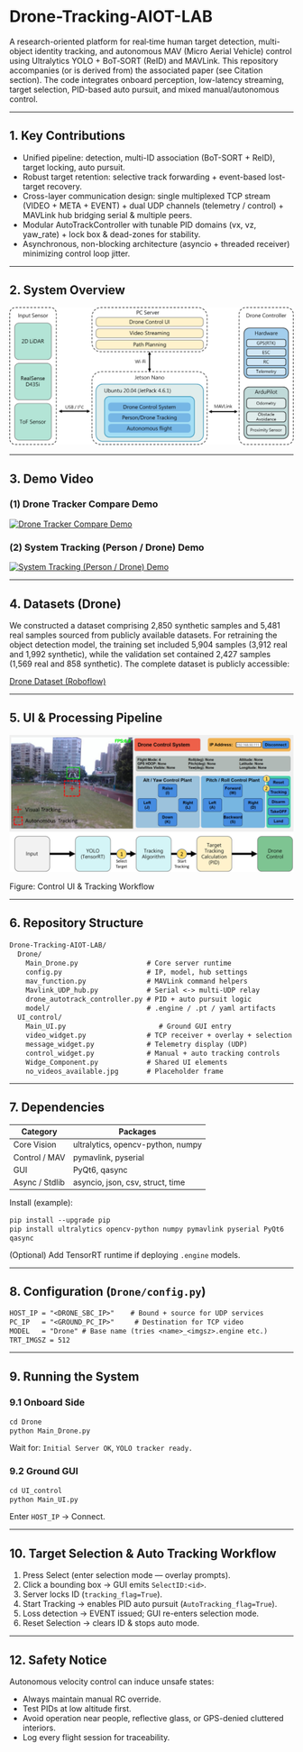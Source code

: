 # Drone-Tracking-AIOT-LAB

A research-oriented platform for real‑time human target detection, multi-object identity tracking, and autonomous MAV (Micro Aerial Vehicle) control using Ultralytics YOLO + BoT‑SORT (ReID) and MAVLink. This repository accompanies (or is derived from) the associated paper (see Citation section). The code integrates onboard perception, low-latency streaming, target selection, PID-based auto pursuit, and mixed manual/autonomous control.

---
## 1. Key Contributions
- Unified pipeline: detection, multi-ID association (BoT-SORT + ReID), target locking, auto pursuit.
- Robust target retention: selective track forwarding + event-based lost-target recovery.
- Cross-layer communication design: single multiplexed TCP stream (VIDEO + META + EVENT) + dual UDP channels (telemetry / control) + MAVLink hub bridging serial & multiple peers.
- Modular AutoTrackController with tunable PID domains (vx, vz, yaw_rate) + lock box & dead-zones for stability.
- Asynchronous, non-blocking architecture (asyncio + threaded receiver) minimizing control loop jitter.

---
## 2. System Overview
![System Architecture](image/system_architecture.png)

---
## 3. Demo Video

### (1) Drone Tracker Compare Demo
[![Drone Tracker Compare Demo](https://img.youtube.com/vi/JU0Ht4I6_2k/hqdefault.jpg)](https://youtu.be/JU0Ht4I6_2k "Drone Tracker Compare Demo")

### (2) System Tracking (Person / Drone) Demo
[![System Tracking (Person / Drone) Demo](https://img.youtube.com/vi/TBSe7B-PBjM/hqdefault.jpg)](https://youtu.be/TBSe7B-PBjM "System Tracking (Person / Drone) Demo")

---
## 4. Datasets (Drone)

We constructed a dataset comprising 2,850 synthetic samples and 5,481 real samples sourced from publicly available datasets. For retraining the object detection model, the training set included 5,904 samples (3,912 real and 1,992 synthetic), while the validation set contained 2,427 samples (1,569 real and 858 synthetic). The complete dataset is publicly accessible:

[Drone Dataset (Roboflow)](https://universe.roboflow.com/aiotlab-lnkrh/mix_v005-z2ksj/dataset/2)

---
## 5. UI & Processing Pipeline
![UI & Processing Pipeline](image/auto_tracking_architecture.png)

Figure: Control UI & Tracking Workflow

---
## 6. Repository Structure
```
Drone-Tracking-AIOT-LAB/
  Drone/
    Main_Drone.py                 # Core server runtime
    config.py                     # IP, model, hub settings
    mav_function.py               # MAVLink command helpers
    Mavlink_UDP_hub.py            # Serial <-> multi-UDP relay
    drone_autotrack_controller.py # PID + auto pursuit logic
    model/                        # .engine / .pt / yaml artifacts
  UI_control/
    Main_UI.py                       # Ground GUI entry
    video_widget.py               # TCP receiver + overlay + selection
    message_widget.py             # Telemetry display (UDP)
    control_widget.py             # Manual + auto tracking controls
    Widge_Component.py            # Shared UI elements
    no_videos_available.jpg       # Placeholder frame
```

---
## 7. Dependencies
| Category | Packages |
|----------|----------|
| Core Vision | ultralytics, opencv-python, numpy |
| Control / MAV | pymavlink, pyserial |
| GUI | PyQt6, qasync |
| Async / Stdlib | asyncio, json, csv, struct, time |

Install (example):
```
pip install --upgrade pip
pip install ultralytics opencv-python numpy pymavlink pyserial PyQt6 qasync
```
(Optional) Add TensorRT runtime if deploying `.engine` models.

---
## 8. Configuration (`Drone/config.py`)
```
HOST_IP = "<DRONE_SBC_IP>"    # Bound + source for UDP services
PC_IP   = "<GROUND_PC_IP>"     # Destination for TCP video
MODEL   = "Drone" # Base name (tries <name>_<imgsz>.engine etc.)
TRT_IMGSZ = 512
```

---
## 9. Running the System
### 9.1 Onboard Side
```
cd Drone
python Main_Drone.py
```
Wait for: `Initial Server OK`, `YOLO tracker ready.`

### 9.2 Ground GUI
```
cd UI_control
python Main_UI.py
```
Enter `HOST_IP` → Connect.

---
## 10. Target Selection & Auto Tracking Workflow
1. Press Select (enter selection mode — overlay prompts).
2. Click a bounding box → GUI emits `SelectID:<id>`.
3. Server locks ID (`tracking_flag=True`).
4. Start Tracking → enables PID auto pursuit (`AutoTracking_flag=True`).
5. Loss detection → EVENT issued; GUI re-enters selection mode.
6. Reset Selection → clears ID & stops auto mode.

---
## 12. Safety Notice
Autonomous velocity control can induce unsafe states:
- Always maintain manual RC override.
- Test PIDs at low altitude first.
- Avoid operation near people, reflective glass, or GPS-denied cluttered interiors.
- Log every flight session for traceability.
